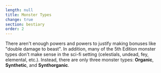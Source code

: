 ```yaml
---
length: null
title: Monster Types
change: true
section: bestiary
order: 2
---
```

There aren't enough powers and powers to justify making bonuses like "double damage to beast". In addition, many of
the 5th Edition monster types don't make sense in the sci-fi setting (celestials, undead, fey, elemental, etc.). Instead,
there are only three monster types: __Organic__, __Synthetic__, and __Synthorganic__.
